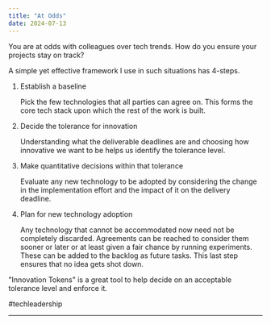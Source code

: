 ```yaml
---
title: "At Odds"
date: 2024-07-13
---
```


You are at odds with colleagues over tech trends. How do you ensure your projects stay on track?

A simple yet effective framework I use in such situations has 4-steps.

1. Establish a baseline

    Pick the few technologies that all parties can agree on. This forms the core tech stack upon which the rest of the work is built.

2. Decide the tolerance for innovation

    Understanding what the deliverable deadlines are and choosing how innovative we want to be helps us identify the tolerance level.

3. Make quantitative decisions within that tolerance

    Evaluate any new technology to be adopted by considering the change in the implementation effort and the impact of it on the delivery deadline.

4. Plan for new technology adoption

    Any technology that cannot be accommodated now need not be completely discarded. Agreements can be reached to consider them sooner or later or at least given a fair chance by running experiments. These can be added to the backlog as future tasks. This last step ensures that no idea gets shot down.

"Innovation Tokens" is a great tool to help decide on an acceptable tolerance level and enforce it.


#techleadership

---